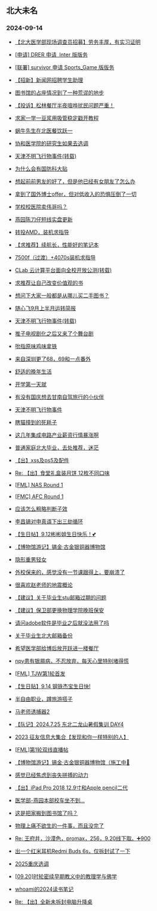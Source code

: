 ## 北大未名 
### 2024-09-14

+ [【北大医学部现场调查员招募】劳务丰厚，有实习证明](https://bbs.pku.edu.cn/v2/post-read.php?bid=351&threadid=18845266)

+ [[申请] DRER 申请  Inter 版版务](https://bbs.pku.edu.cn/v2/post-read.php?bid=739&threadid=18844432)

+ [[联署] survivor 申请 Sports_Game 版版务](https://bbs.pku.edu.cn/v2/post-read.php?bid=739&threadid=18843799)

+ [【招新】新闻网招聘学生助理](https://bbs.pku.edu.cn/v2/post-read.php?bid=351&threadid=18844824)

+ [图书馆的占座情况到了一种荒谬的地步](https://bbs.pku.edu.cn/v2/post-read.php?bid=25&threadid=18841410)

+ [【投诉】松林餐厅半夜喧哗扰民问题严重！](https://bbs.pku.edu.cn/v2/post-read.php?bid=1431&threadid=18845082)

+ [求家一学一豆浆用吸管稳定戳开教程](https://bbs.pku.edu.cn/v2/post-read.php?bid=1431&threadid=18845134)

+ [蜗牛先生在北医餐饮跃一](https://bbs.pku.edu.cn/v2/post-read.php?bid=138&threadid=18844550)

+ [协和医学院的研究生如果去选调](https://bbs.pku.edu.cn/v2/post-read.php?bid=104&threadid=18845444)

+ [天津不明飞行物事件(转载)](https://bbs.pku.edu.cn/v2/post-read.php?bid=462&threadid=18845032)

+ [为什么会有国防科大贴](https://bbs.pku.edu.cn/v2/post-read.php?bid=339&threadid=15925319)

+ [想起前前男友的好了，但是他已经有女朋友了怎么办](https://bbs.pku.edu.cn/v2/post-read.php?bid=55&threadid=18844909)

+ [拿到了国外博士offer，但对低收入的恐惧压倒了一切](https://bbs.pku.edu.cn/v2/post-read.php?bid=55&threadid=18844724)

+ [学校校医院卖伟哥吗？](https://bbs.pku.edu.cn/v2/post-read.php?bid=244&threadid=18836133)

+ [燕园陈刀仔短线实盘更新](https://bbs.pku.edu.cn/v2/post-read.php?bid=249&threadid=18812272)

+ [转投AMD，装机求指导](https://bbs.pku.edu.cn/v2/post-read.php?bid=1361&threadid=18845424)

+ [【求推荐】续航长，性能好的笔记本](https://bbs.pku.edu.cn/v2/post-read.php?bid=484&threadid=18844697)

+ [7500f（过渡）+4070s装机求指导](https://bbs.pku.edu.cn/v2/post-read.php?bid=1361&threadid=18844633)

+ [CLab 云计算平台面向全校开放公测(转载)](https://bbs.pku.edu.cn/v2/post-read.php?bid=13&threadid=18836296)

+ [求推荐让自己改变价值观的书](https://bbs.pku.edu.cn/v2/post-read.php?bid=53&threadid=18779329)

+ [想问下大家一般都是从哪儿买二手图书？](https://bbs.pku.edu.cn/v2/post-read.php?bid=53&threadid=18844760)

+ [随心飞9月上半月运转简报](https://bbs.pku.edu.cn/v2/post-read.php?bid=647&threadid=18844977)

+ [天津不明飞行物事件(转载)](https://bbs.pku.edu.cn/v2/post-read.php?bid=251&threadid=18845032)

+ [推子电视剧化之后又来了个舞台剧](https://bbs.pku.edu.cn/v2/post-read.php?bid=108&threadid=18845394)

+ [吮指原味鸡味拿铁](https://bbs.pku.edu.cn/v2/post-read.php?bid=90&threadid=18845443)

+ [来自深圳更了68，69和一点番外](https://bbs.pku.edu.cn/v2/post-read.php?bid=108&threadid=18836714)

+ [舒适的晚年生活](https://bbs.pku.edu.cn/v2/post-read.php?bid=441&threadid=18845238)

+ [开学第一天就](https://bbs.pku.edu.cn/v2/post-read.php?bid=103&threadid=18842817)

+ [有没有国庆想去甘南自驾旅行的小伙伴](https://bbs.pku.edu.cn/v2/post-read.php?bid=52&threadid=18845204)

+ [天津不明飞行物事件](https://bbs.pku.edu.cn/v2/post-read.php?bid=103&threadid=18845032)

+ [瞎猫撞到的死耗子](https://bbs.pku.edu.cn/v2/post-read.php?bid=361&threadid=18835604)

+ [这几年集成电路产业薪资行情暴涨啊](https://bbs.pku.edu.cn/v2/post-read.php?bid=99&threadid=18845160)

+ [普通家庭北大毕业，去处推荐，迷茫](https://bbs.pku.edu.cn/v2/post-read.php?bid=99&threadid=18844037)

+ [【出】xss及ps5及配件](https://bbs.pku.edu.cn/v2/post-read.php?bid=71&threadid=18845089)

+ [Re: 【出】食堂礼盒装月饼 12枚不同口味](https://bbs.pku.edu.cn/v2/post-read.php?bid=71&threadid=18845210)

+ [[FML] NAS Round 1](https://bbs.pku.edu.cn/v2/post-read.php?bid=519&threadid=18844899)

+ [[FMC] AFC Round 1](https://bbs.pku.edu.cn/v2/post-read.php?bid=519&threadid=18844366)

+ [应该怎么粗略判断子效](https://bbs.pku.edu.cn/v2/post-read.php?bid=643&threadid=18845431)

+ [李昌镐对申真谞下出三劫循环](https://bbs.pku.edu.cn/v2/post-read.php?bid=643&threadid=18844198)

+ [【生日帖】9.12彬彬姐生日快乐！💕](https://bbs.pku.edu.cn/v2/post-read.php?bid=224&threadid=18844363)

+ [【博物馆游记】镐金·古金银铜器博物馆](https://bbs.pku.edu.cn/v2/post-read.php?bid=328&threadid=18844996)

+ [隐形重男轻女](https://bbs.pku.edu.cn/v2/post-read.php?bid=690&threadid=18843944)

+ [外校保来的，感觉没有一节课跟得上，要崩溃了](https://bbs.pku.edu.cn/v2/post-read.php?bid=690&threadid=18845051)

+ [很喜欢赵老师的地震概论](https://bbs.pku.edu.cn/v2/post-read.php?bid=1224&threadid=18768500)

+ [【建议】关于毕业生stu邮箱过期的问题](https://bbs.pku.edu.cn/v2/post-read.php?bid=438&threadid=18845052)

+ [【建议】保卫部更换物理学院晚班保安](https://bbs.pku.edu.cn/v2/post-read.php?bid=438&threadid=18845277)

+ [请问adobe软件是毕业之后就没法用了吗](https://bbs.pku.edu.cn/v2/post-read.php?bid=668&threadid=18844098)

+ [关于毕业生北大邮箱备份](https://bbs.pku.edu.cn/v2/post-read.php?bid=668&threadid=18834897)

+ [希望医学部给博后放开跃进一楼餐厅](https://bbs.pku.edu.cn/v2/post-read.php?bid=138&threadid=18837250)

+ [npy患有银屑病，不忍放弃，每天心里特别堵得慌](https://bbs.pku.edu.cn/v2/post-read.php?bid=55&threadid=18844866)

+ [[FML] TJW第1轮首发](https://bbs.pku.edu.cn/v2/post-read.php?bid=519&threadid=18845074)

+ [【生日贴】9.14 钢铁杰宝生日快!](https://bbs.pku.edu.cn/v2/post-read.php?bid=224&threadid=18845487)

+ [半自由职业，蹲旅游搭子](https://bbs.pku.edu.cn/v2/post-read.php?bid=94&threadid=18825726)

+ [马老师诱捕器2](https://bbs.pku.edu.cn/v2/post-read.php?bid=52&threadid=18836710)

+ [【队记】2024.7.25 东北二龙山暑假集训 DAY4](https://bbs.pku.edu.cn/v2/post-read.php?bid=952&threadid=18845490)

+ [2023 征友信息大集合【发现和你一样特别的人】](https://bbs.pku.edu.cn/v2/post-read.php?bid=167&threadid=18545015)

+ [[FML]第1轮双线直播帖](https://bbs.pku.edu.cn/v2/post-read.php?bid=519&threadid=18845492)

+ [【博物馆游记】镐金·古金银铜器博物馆（施工中🚧](https://bbs.pku.edu.cn/v2/post-read.php?bid=328&threadid=18844996)

+ [感觉已经焦虑到丧失拼搏的动力](https://bbs.pku.edu.cn/v2/post-read.php?bid=690&threadid=18845097)

+ [【出】iPad Pro 2018 12.9寸和Apple pencil二代](https://bbs.pku.edu.cn/v2/post-read.php?bid=71&threadid=18844806)

+ [医学部-燕园本部校车坐不到…](https://bbs.pku.edu.cn/v2/post-read.php?bid=138&threadid=18845458)

+ [这是把家搬到图书馆了吗？](https://bbs.pku.edu.cn/v2/post-read.php?bid=25&threadid=18845497)

+ [物理上痛不欲生的一件事，而且没完了](https://bbs.pku.edu.cn/v2/post-read.php?bid=52&threadid=18842055)

+ [Re: 王府井，沙漠色，promax，256，9.20线下取。➕900](https://bbs.pku.edu.cn/v2/post-read.php?bid=71&threadid=18845496)

+ [出一个红米耳机Redmi Buds 6s，仅拆封试了一下](https://bbs.pku.edu.cn/v2/post-read.php?bid=71&threadid=18844858)

+ [2025重庆选调](https://bbs.pku.edu.cn/v2/post-read.php?bid=104&threadid=18845508)

+ [[09.20]时轮密续早期教义中的教理学与佛学](https://bbs.pku.edu.cn/v2/post-read.php?bid=342&threadid=18845531)

+ [whoami的2024读书笔记](https://bbs.pku.edu.cn/v2/post-read.php?bid=53&threadid=18843885)

+ [Re: 【出】全新未拆封电脑升降桌](https://bbs.pku.edu.cn/v2/post-read.php?bid=71&threadid=18845501)


